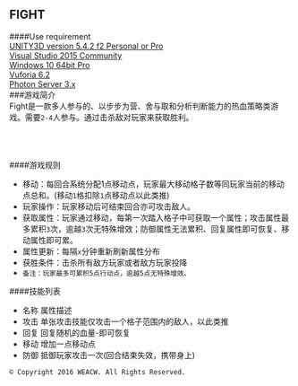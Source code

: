 ## FIGHT </br>
####Use requirement</br>
[UNITY3D version 5.4.2 f2 Personal or Pro](https://store.unity.com/cn)</br>
[Visual Studio 2015 Community](https://www.visualstudio.com/zh-hans/free-developer-offers/)</br>
[Windows 10 64bit Pro](https://www.microsoft.com/zh-cn/software-download/windows10)</br>
[Vuforia 6.2](https://developer.vuforia.com/downloads/sdk)</br>
[Photon Server 3.x](https://www.photonengine.com/zh-CN/OnPremise/Download)</br>
###游戏简介</br>
Fight是一款多人参与的、以步步为营、舍与取和分析判断能力的热血策略类游戏。需要`2-4`人参与。通过击杀敌对玩家来获取胜利。</br></br></br></br>

####游戏规则
* 移动：每回合系统分配1点移动点，玩家最大移动格子数等同玩家当前的移动点总和。(移动`1`格扣除`1`点移动点以此类推)</br>
* 玩家操作：玩家移动后可结束回合亦可攻击敌人。</br>
* 获取属性：玩家通过移动，每第一次踏入格子中可获取一个属性；攻击属性最多累积`3`次，逾越`3`次无特殊增效；防御属性无法累积、回复属性即可恢复、移动属性即可累。</br>
* 属性更新：每隔`x`分钟重新刷新属性分布</br>
* 获胜条件：击杀所有敌方玩家或者敌方玩家投降</br>
* `备注：玩家最多可累积5点行动点，逾越5点无特殊增效。`</br>

####技能列表
* 名称	属性描述</br>
* 攻击	单张攻击技能仅攻击一个格子范围内的敌人，以此类推</br>
* 回复	回复随机的血量-即可恢复</br>
* 移动	增加一点移动点</br>
* 防御	抵御玩家攻击一次(回合结束失效，携带身上)</br>


`© Copyright 2016 WEACW. All Rights Reserved.`
